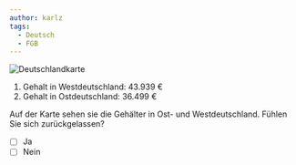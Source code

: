 ```yaml
---
author: karlz
tags:
  - Deutsch
  - FGB
---
```



![Deutschlandkarte](Deutschlandkarte.jpg)

1. Gehalt in Westdeutschland: 43.939 €
2. Gehalt in Ostdeutschland: 36.499 €

Auf der Karte sehen sie die Gehälter in Ost- und Westdeutschland. Fühlen Sie sich zurückgelassen?
- [ ] Ja
- [ ] Nein